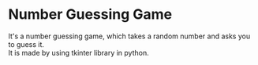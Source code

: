 # Number Guessing Game
It's a number guessing game, which takes a random number and asks you to guess it. <br>
It is made by using tkinter library in python.